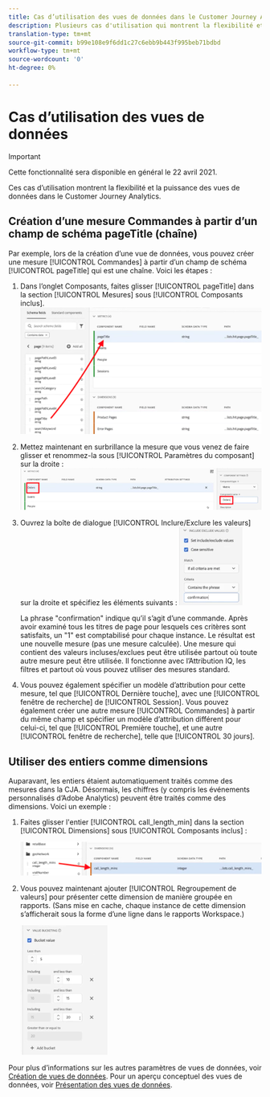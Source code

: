 ```yaml
---
title: Cas d’utilisation des vues de données dans le Customer Journey Analytics
description: Plusieurs cas d'utilisation qui montrent la flexibilité et la puissance des vues de données dans le Customer Journey Analytics
translation-type: tm+mt
source-git-commit: b99e108e9f6dd1c27c6ebb9b443f995beb71bdbd
workflow-type: tm+mt
source-wordcount: '0'
ht-degree: 0%

---
```



# Cas d’utilisation des vues de données

>[!IMPORTANT]
>
>Cette fonctionnalité sera disponible en général le 22 avril 2021.

Ces cas d’utilisation montrent la flexibilité et la puissance des vues de données dans le Customer Journey Analytics.

## Création d’une mesure Commandes à partir d’un champ de schéma pageTitle (chaîne)

Par exemple, lors de la création d’une vue de données, vous pouvez créer une mesure [!UICONTROL Commandes] à partir d’un champ de schéma [!UICONTROL pageTitle] qui est une chaîne. Voici les étapes :

1. Dans l’onglet Composants, faites glisser [!UICONTROL pageTitle] dans la section [!UICONTROL Mesures] sous [!UICONTROL Composants inclus].
   ![](assets/use-case1a.png)
1. Mettez maintenant en surbrillance la mesure que vous venez de faire glisser et renommez-la sous [!UICONTROL Paramètres du composant] sur la droite :
   ![](assets/orders.png)
1. Ouvrez la boîte de dialogue [!UICONTROL Inclure/Exclure les valeurs] sur la droite et spécifiez les éléments suivants :
   ![](assets/orders2.png)

   La phrase &quot;confirmation&quot; indique qu’il s’agit d’une commande. Après avoir examiné tous les titres de page pour lesquels ces critères sont satisfaits, un &quot;1&quot; est comptabilisé pour chaque instance. Le résultat est une nouvelle mesure (pas une mesure calculée). Une mesure qui contient des valeurs incluses/exclues peut être utilisée partout où toute autre mesure peut être utilisée. Il fonctionne avec l’Attribution IQ, les filtres et partout où vous pouvez utiliser des mesures standard.
1. Vous pouvez également spécifier un modèle d’attribution pour cette mesure, tel que [!UICONTROL Dernière touche], avec une [!UICONTROL fenêtre de recherche] de [!UICONTROL Session].
Vous pouvez également créer une autre mesure [!UICONTROL Commandes] à partir du même champ et spécifier un modèle d’attribution différent pour celui-ci, tel que [!UICONTROL Première touche], et une autre [!UICONTROL fenêtre de recherche], telle que [!UICONTROL 30 jours].

## Utiliser des entiers comme dimensions

Auparavant, les entiers étaient automatiquement traités comme des mesures dans la CJA. Désormais, les chiffres (y compris les événements personnalisés d’Adobe Analytics) peuvent être traités comme des dimensions. Voici un exemple :

1. Faites glisser l&#39;entier [!UICONTROL call_length_min] dans la section [!UICONTROL Dimensions] sous [!UICONTROL Composants inclus] :

   ![](assets/integers.png)

1. Vous pouvez maintenant ajouter [!UICONTROL Regroupement de valeurs] pour présenter cette dimension de manière groupée en rapports. (Sans mise en cache, chaque instance de cette dimension s’afficherait sous la forme d’une ligne dans le rapports Workspace.)

   ![](assets/bucketing.png)

Pour plus d’informations sur les autres paramètres de vues de données, voir [Création de vues de données](/help/data-views/create-dataview2.md).
Pour un aperçu conceptuel des vues de données, voir [Présentation des vues de données](/help/data-views/data-views.md).